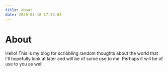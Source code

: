 ```yaml
---
title: about
date: 2020-04-18 17:52:03
---
```


# About

Hello!  This is my blog for scribbling random thoughts about the world that I'll hopefully look at later and will be of some use to me.  Perhaps it will be of use to you as well.
